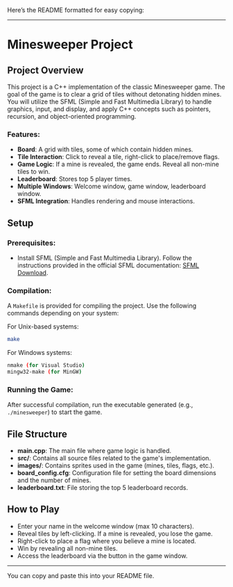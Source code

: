 Here’s the README formatted for easy copying:

---

# Minesweeper Project

## Project Overview

This project is a C++ implementation of the classic Minesweeper game. The goal of the game is to clear a grid of tiles without detonating hidden mines. You will utilize the SFML (Simple and Fast Multimedia Library) to handle graphics, input, and display, and apply C++ concepts such as pointers, recursion, and object-oriented programming.

### Features:
- **Board**: A grid with tiles, some of which contain hidden mines.
- **Tile Interaction**: Click to reveal a tile, right-click to place/remove flags. 
- **Game Logic**: If a mine is revealed, the game ends. Reveal all non-mine tiles to win.
- **Leaderboard**: Stores top 5 player times.
- **Multiple Windows**: Welcome window, game window, leaderboard window.
- **SFML Integration**: Handles rendering and mouse interactions.

## Setup

### Prerequisites:
- Install SFML (Simple and Fast Multimedia Library). Follow the instructions provided in the official SFML documentation: [SFML Download](https://www.sfml-dev.org/download.php).

### Compilation:
A `Makefile` is provided for compiling the project. Use the following commands depending on your system:

For Unix-based systems:
```bash
make
```

For Windows systems:
```bash
nmake (for Visual Studio)
mingw32-make (for MinGW)
```

### Running the Game:
After successful compilation, run the executable generated (e.g., `./minesweeper`) to start the game.

## File Structure

- **main.cpp**: The main file where game logic is handled.
- **src/**: Contains all source files related to the game's implementation.
- **images/**: Contains sprites used in the game (mines, tiles, flags, etc.).
- **board_config.cfg**: Configuration file for setting the board dimensions and the number of mines.
- **leaderboard.txt**: File storing the top 5 leaderboard records.

## How to Play

- Enter your name in the welcome window (max 10 characters).
- Reveal tiles by left-clicking. If a mine is revealed, you lose the game.
- Right-click to place a flag where you believe a mine is located.
- Win by revealing all non-mine tiles.
- Access the leaderboard via the button in the game window.



---

You can copy and paste this into your README file.
